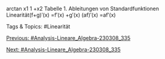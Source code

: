 arctan x1
1 +x2
Tabelle 1. Ableitungen von Standardfunktionen
Linearität(f+g)′(x) =f′(x) +g′(x)
(af)′(x) =af′(x)

   Tags & Topics:
   #Linearität

[Previous: #Analysis-Lineare_Algebra-230308_335](Analysis-Lineare_Algebra-230308_335.md)

[Next: #Analysis-Lineare_Algebra-230308_335](Analysis-Lineare_Algebra-230308_335.md)